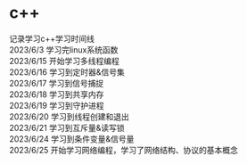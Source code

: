 # c++
记录学习c++学习时间线  
2023/6/3 学习完linux系统函数  
2023/6/15 开始学习多线程编程  
2023/6/16 学习到定时器&信号集  
2023/6/17 学习到信号捕捉  
2023/6/18 学习到共享内存  
2023/6/19 学习到守护进程  
2023/6/20 学习到线程创建和退出  
2023/6/21 学习到互斥量&读写锁   
2023/6/24 学习到条件变量&信号量      
2023/6/25 开始学习网络编程，学习了网络结构、协议的基本概念  
